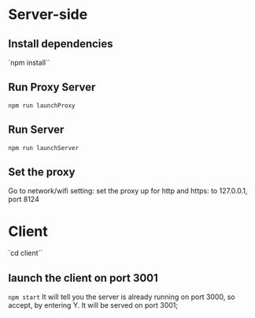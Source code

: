 # Server-side
## Install dependencies
`npm install``
## Run Proxy Server
`npm run launchProxy`
## Run Server
`npm run launchServer`
## Set the proxy
Go to network/wifi setting: set the proxy up for http and https: to 127.0.0.1, port 8124

# Client
`cd client``
## launch the client on port 3001
`npm start`
It will tell you the server is already running on port 3000, so accept, by entering Y.
It will be served on port 3001;
